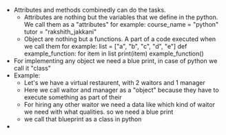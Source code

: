 * Attributes and methods combinedly can do the tasks.
    * Attributes are nothing but the variables that we define in the python. We call them as a "attributes"
        for example:
            course_name = "python"
            tutor = "rakshith_jakkani"
    * Object are nothing but a functions. A part of a code executed when we call them
        for example:
            list = ["a", "b", "c", "d", "e"]
            def example_function:
                for item in list
                    print(item)
            example_function()
* For implementing any object we need a blue print, in case of python we call it "class"
* Example:
    * Let's we have a virtual restaurent, with 2 waitors and 1 manager
    * Here we call waitor and manager as a "object" because they have to execute something as part of their
    * For hiring any other waitor we need a data like which kind of waitor we need with what qualities. so we need a blue print
    * we call that blueprint as a class in python
* 
